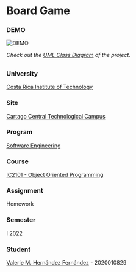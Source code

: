 # Board Game

### DEMO
![DEMO](https://cdn.discordapp.com/attachments/843643336346959874/944295268818489374/WorkInProgress.gif)

_Check out the [UML Class Diagram](https://cdn.discordapp.com/attachments/843643336346959874/944295268818489374/WorkInProgress.gif) of the project._

##

### University
[Costa Rica Institute of Technology](https://www.tec.ac.cr/)

### Site
[Cartago Central Technological Campus](https://www.tec.ac.cr/ubicaciones/campus-tecnologico-central-cartago)

### Program
[Software Engineering](https://www.tec.ac.cr/programas-academicos/bachillerato-ingenieria-computacion)

### Course
[IC2101 - Object Oriented Programming](https://www.tec.ac.cr/planes-estudio/bachillerato-ingenieria-computacion)

### Assignment
Homework

### Semester
I 2022

### Student
[Valerie M. Hernández Fernández](https://github.com/valeriehernandez-7) - 2020010829